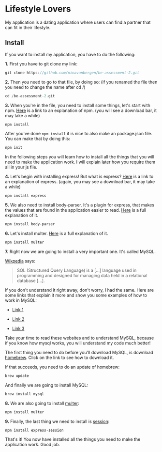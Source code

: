 # Lifestyle Lovers
My application is a dating application where users can find a partner that can fit in their lifestyle. 

## Install
If you want to install my application, you have to do the following:

**1.** First you have to git clone my link: 
```javascript
git clone https://github.com/ninavanbergen/be-assessment-2.git
```
**2.** Then you need to go to that file, by doing so:
(if you renamed the file then you need to change the name after cd /)
```javascript
cd /be-assessment-2.git 
```
**3.** When you're in the file, you need to install some things, let's start with npm. [Here](https://github.com/npm/npm) is a link to an explanation of npm.
(you will see a download bar, it may take a while)
```javascript
npm install
```
After you've done ```npm install``` it is nice to also make an package.json file. You can make that by doing this:
```javascript
npm init
```

In the following steps you will learn how to install all the things that you will need to make the application work. I will explain later how you require them all in your js file.

**4.** Let's begin with installing express! But what is express? [Here](https://github.com/expressjs/express) is a link to an explanation of express.
(again, you may see a download bar, it may take a while)
```javascript
npm install express
```
**5.** We also need to install body-parser. It's a plugin for express, that makes the values that are found in the application easier to read. [Here](https://github.com/expressjs/body-parser) is a full explanation of it. 
```javascript
npm install body-parser
```
**6.** Let's install multer. [Here](https://github.com/expressjs/multer) is a full explanation of it.
```javascript
npm install multer
```
**7.** Right now we are going to install a very important one. It's called MySQL. 

[Wikpedia](https://nl.wikipedia.org/wiki/SQL) says:
> SQL (Structured Query Language) is a […] language used in programming and designed for managing data held in a relational database […].

If you don't understand it right away, don't worry, I had the same. Here are some links that explain it more and show you some examples of how to work in MySQL:

* [Link 1](https://www.mysql.com/about/)

* [Link 2](https://gist.github.com/hofmannsven/9164408)

* [Link 3](https://www.guru99.com/sql.html)

Take your time to read these websites and to understand MySQL, because if you know how mysql works, you will understand my code much better! 

The first thing you need to do before you'll download MySQL, is download [homebrew](https://brew.sh). Click on the link to see how to download it. 

If that succeeds, you need to do an update of homebrew:
```javascript
brew update
```
And finally we are going to install MySQL:
```javascript
brew install mysql
```

**8.** We are also going to install [multer](https://github.com/expressjs/multer):
```javascript
npm install multer
```

**9.** Finally, the last thing we need to install is [session](https://github.com/expressjs/session):
```javascript
npm install express-session
```

That's it! You now have installed all the things you need to make the application work. Good job.

